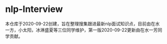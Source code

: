 # nlp-Interview
本仓库于2020-09-22创建，旨在整理搜集跟进最新nlp面试知识点，目前由在水一方，小太阳，冰淋盛夏等三位同学维护，第一版2020-09-22更新由在水一芳同学贡献。
